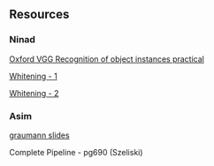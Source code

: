 ## Resources

### Ninad
[Oxford VGG Recognition of object instances practical](http://www.robots.ox.ac.uk/~vgg/practicals/instance-recognition/index.html#recognition-of-object-instances-practical)

[Whitening - 1](http://stats.stackexchange.com/questions/104520/inputs-to-k-means-are-often-normalized-per-feature-why-not-fully-whiten-the-dat)

[Whitening - 2](http://stats.stackexchange.com/questions/23420/is-whitening-always-good)


### Asim
[graumann slides](http://www.cs.utexas.edu/~cv-fall2012/slides/fall2012_02_specific_objects.pdf)

Complete Pipeline - pg690 (Szeliski)
